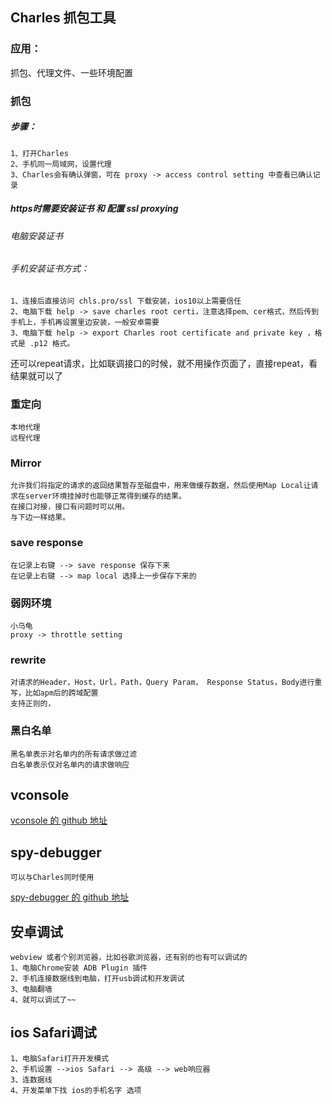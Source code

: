 
## Charles 抓包工具
### 应用：
  抓包、代理文件、一些环境配置
### 抓包
##### 步骤：
    1、打开Charles
    2、手机同一局域网，设置代理
    3、Charles会有确认弹窗，可在 proxy -> access control setting 中查看已确认记录
##### https时需要安装证书 和 配置 ssl proxying
###### 电脑安装证书
###### 手机安装证书方式： 
    1、连接后直接访问 chls.pro/ssl 下载安装，ios10以上需要信任
    2、电脑下载 help -> save charles root certi，注意选择pem、cer格式，然后传到手机上，手机再设置里边安装，一般安卓需要
    3、电脑下载 help -> export Charles root certificate and private key ，格式是 .p12 格式。
  还可以repeat请求，比如联调接口的时候，就不用操作页面了，直接repeat，看结果就可以了
### 重定向
    本地代理
    远程代理
### Mirror
    允许我们将指定的请求的返回结果暂存至磁盘中，用来做缓存数据，然后使用Map Local让请求在server环境挂掉时也能够正常得到缓存的结果。
    在接口对接，接口有问题时可以用。
    与下边一样结果。
### save response
    在记录上右键 --> save response 保存下来
    在记录上右键 --> map local 选择上一步保存下来的
### 弱网环境
    小乌龟
    proxy -> throttle setting
### rewrite
    对请求的Header，Host，Url，Path，Query Param， Response Status，Body进行重写，比如apm后的跨域配置
    支持正则的，
### 黑白名单
    黑名单表示对名单内的所有请求做过滤
    白名单表示仅对名单内的请求做响应

## vconsole
[vconsole 的 github 地址](https://github.com/Tencent/vConsole/blob/dev/README_CN.md)
## spy-debugger
    可以与Charles同时使用
[spy-debugger 的 github 地址](https://github.com/wuchangming/spy-debugger)
## 安卓调试
    webview 或者个别浏览器，比如谷歌浏览器，还有别的也有可以调试的
    1、电脑Chrome安装 ADB Plugin 插件
    2、手机连接数据线到电脑，打开usb调试和开发调试
    3、电脑翻墙
    4、就可以调试了~~
## ios Safari调试
    1、电脑Safari打开开发模式
    2、手机设置 -->ios Safari --> 高级 --> web响应器 
    3、连数据线
    4、开发菜单下找 ios的手机名字 选项
